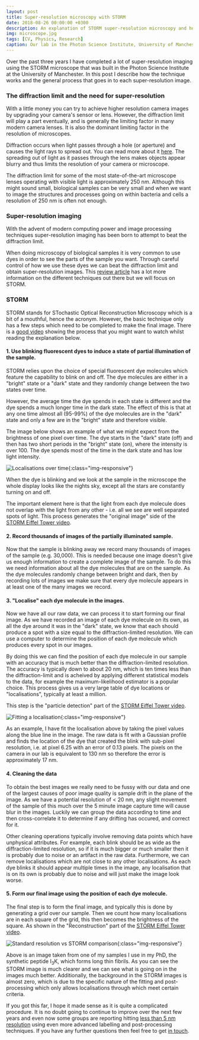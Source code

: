 ```yaml
---
layout: post
title: Super-resolution microscopy with STORM
date: 2018-08-26 00:00:00 +0300
description: An explanation of STORM super-resolution microscopy and how I have used it.
img: microscope.jpg
tags: [CV, Physics, Research]
caption: Our lab in the Photon Science Institute, University of Manchester.
---
```


Over the past three years I have completed a lot of super-resolution imaging using the STORM microscope that was built in the Photon Science Institute at the University of Manchester. In this post I describe how the technique works and the general process that goes in to each super-resolution image.

### The diffraction limit and the need for super-resolution

With a little money you can try to achieve higher resolution camera images by upgrading your camera's sensor or lens. However, the diffraction limit will play a part eventually, and is generally the limiting factor in many modern camera lenses. It is also the dominant limiting factor in the resolution of microscopes.

Diffraction occurs when light passes through a hole (or aperture) and causes the light rays to spread out. You can read more about it [here][diffraction]. The spreading out of light as it passes through the lens makes objects appear blurry and thus limits the resolution of your camera or microscope.

The diffraction limit for some of the most state-of-the-art microscope lenses operating with visible light is approximately 250 nm. Although this might sound small, biological samples can be very small and when we want to image the structures and processes going on within bacteria and cells a resolution of 250 nm is often not enough.

### Super-resolution imaging

With the advent of modern computing power and image processing techniques super-resolution imaging has been born to attempt to beat the diffraction limit.

When doing microscopy of biological samples it is very common to use dyes in order to see the parts of the sample you want. Through careful control of how we use these dyes we can beat the diffraction limit and obtain super-resolution images. This [review article][super-res review] has a lot more information on the different techniques out there but we will focus on STORM.

### STORM

STORM stands for STochastic Optical Reconstruction Microscopy which is a bit of a mouthful, hence the acronym. However, the basic technique only has a few steps which need to be completed to make the final image. There is a [good video][youtube-blinking] showing the process that you might want to watch whilst reading the explanation below.

#### 1. Use blinking fluorescent dyes to induce a state of partial illumination of the sample.

STORM relies upon the choice of special fluorescent dye molecules which feature the capability to blink on and off. The dye molecules are either in a "bright" state or a "dark" state and they randomly change between the two states over time.

However, the average time the dye spends in each state is different and the dye spends a much longer time in the dark state. The effect of this is that at any one time almost all (95-99%) of the dye molecules are in the "dark" state and only a few are in the "bright" state and therefore visible. 

The image below shows an example of what we might expect from the brightness of one pixel over time. The dye starts in the "dark" state (off) and then has two short periods in the "bright" state (on), where the intensity is over 100. The dye spends most of the time in the dark state and has low light intensity.

![Localisations over time]({{site.baseurl}}/assets/img/STORM/LocaTime.jpg){:class="img-responsive"}

When the dye is blinking and we look at the sample in the microscope the whole display looks like the nights sky, except all the stars are constantly turning on and off.

The important element here is that the light from each dye molecule does not overlap with the light from any other - i.e. all we see are well separated spots of light. This process generates the "original image" side of the [STORM Eiffel Tower video][youtube-blinking].


#### 2. Record thousands of images of the partially illuminated sample.

Now that the sample is blinking away we record many thousands of images of the sample (e.g. 30,000). This is needed because one image doesn't give us enough information to create a complete image of the sample. To do this we need information about all the dye molecules that are on the sample. As the dye molecules randomly change between bright and dark, then by recording lots of images we make sure that every dye molecule appears in at least one of the many images we record.

#### 3. "Localise" each dye molecule in the images.

Now we have all our raw data, we can process it to start forming our final image. As we have recorded an image of each dye molecule on its own, as all the dye around it was in the "dark" state, we know that each should produce a spot with a size equal to the diffraction-limited resolution. We can use a computer to determine the position of each dye molecule which produces every spot in our images. 

By doing this we can find the position of each dye molecule in our sample with an accuracy that is much better than the diffraction-limited resolution. The accuracy is typically down to about 20 nm, which is ten times less than the diffraction-limit and is acheived by applying different statistical models to the data, for example the maximum-likelihood estimator is a popular choice. This process gives us a very large table of dye locations or "localisations", typically at least a million.

This step is the "particle detection" part of the [STORM Eiffel Tower video][youtube-blinking].

![Fitting a localisation]({{site.baseurl}}/assets/img/STORM/STORMFit.png){:class="img-responsive"}

As an example, I have fit the localisation above by taking the pixel values along the blue line in the image. The raw data is fit with a Gaussian profile and finds the location of the dye that created the blink with sub-pixel resolution, i.e. at pixel 6.25 with an error of 0.13 pixels. The pixels on the camera in our lab is equivalent to 130 nm so therefore the error is approximately 17 nm.

#### 4. Cleaning the data

To obtain the best images we really need to be fussy with our data and one of the largest causes of poor image quality is sample drift in the plane of the image. As we have a potential resolution of < 20 nm, any slight movement of the sample of this much over the 5 minute image capture time will cause blur in the images. Luckily we can group the data according to time and then cross-correlate it to determine if any drifting has occured, and correct for it.

Other cleaning operations typically involve removing data points which have unphysical attributes. For example, each blink should be as wide as the diffraction-limited resolution, so if it is much bigger or much smaller then it is probably due to noise or an artifact in the raw data. Furthermore, we can remove localisations which are not close to any other localisations. As each dye blinks it should appear multiple times in the image, any localisation that is on its own is probably due to noise and will just make the image look worse.

#### 5. Form our final image using the position of each dye molecule.

The final step is to form the final image, and typically this is done by generating a grid over our sample. Then we count how many localisations are in each square of the grid, this then becomes the brightness of the square. As shown in the "Reconstruction" part of the [STORM Eiffel Tower video][youtube-blinking].

![Standard resolution vs STORM comparison]({{site.baseurl}}/assets/img/STORM/StandardvsSTORM.jpg){:class="img-responsive"}

Above is an image taken from one of my samples I use in my PhD, the synthetic peptide I<sub>3</sub>K, which forms long thin fibrils. As you can see the STORM image is much clearer and we can see what is going on in the images much better. Additionally, the background in the STORM images is almost zero, which is due to the specific nature of the fitting and post-processing which only allows localisations through which meet certain criteria.

If you got this far, I hope it made sense as it is quite a complicated procedure. It is no doubt going to continue to improve over the next few years and even now some groups are reporting hitting [less than 5 nm resolution][less than 5nm] using even more advanced labelling and post-processing techniques. If you have any further questions then feel free to get [in touch][my email].

[diffraction]:https://isaacphysics.org/concepts/cp_diffraction
[super-res review]:https://www.ncbi.nlm.nih.gov/pmc/articles/PMC2835776/
[youtube-blinking]:https://www.youtube.com/watch?v=RE70GuMCzww
[my email]:mailto:henryfcox@live.com
[less than 5nm]: https://www.nature.com/articles/s41592-018-0136-6
